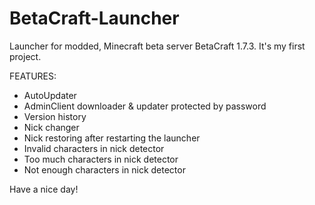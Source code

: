 # BetaCraft-Launcher


Launcher for modded, Minecraft beta server BetaCraft 1.7.3.
It's my first project.

FEATURES:
- AutoUpdater
- AdminClient downloader & updater protected by password
- Version history
- Nick changer
- Nick restoring after restarting the launcher
- Invalid characters in nick detector
- Too much characters in nick detector
- Not enough characters in nick detector

Have a nice day!
